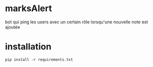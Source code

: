 # marksAlert
bot qui ping les users avec un certain rôle lorsqu'une nouvelle note est ajoutée

# installation 
``pip install -r requirements.txt``